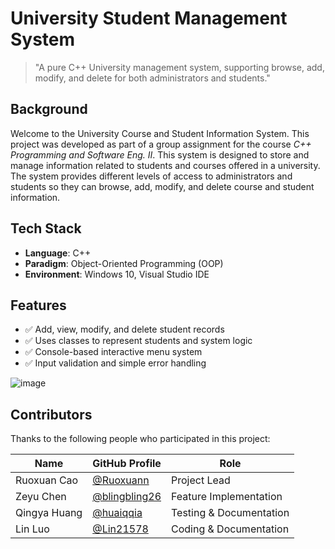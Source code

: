 # University Student Management System 

> "A pure C++ University management system, supporting browse, add, modify, and delete for both administrators and students."

## Background

Welcome to the University Course and Student Information System. This project was developed as part of a group assignment for the course *C++ Programming and Software Eng. II*. This 
system is designed to store and manage information related to students and 
courses offered in a university. The system provides different levels of access 
to administrators and students so they can browse, add, modify, and delete 
course and student information. 

## Tech Stack

- **Language**: C++
- **Paradigm**: Object-Oriented Programming (OOP)
- **Environment**: Windows 10, Visual Studio IDE

## Features

- ✅ Add, view, modify, and delete student records
- ✅ Uses classes to represent students and system logic
- ✅ Console-based interactive menu system
- ✅ Input validation and simple error handling

![image](https://github.com/user-attachments/assets/65ed9e95-e48d-4a79-82f3-5020e282ea59)



## Contributors

Thanks to the following people who participated in this project:

| Name | GitHub Profile | Role |
|------|----------------|------|
| Ruoxuan Cao | [@Ruoxuann](https://github.com/Ruoxuann) | Project Lead |
| Zeyu Chen | [@blingbling26](https://github.com/blingbling26) | Feature Implementation |
| Qingya Huang | [@huaiqqia](https://github.com/huaiqqia) | Testing & Documentation |
| Lin Luo | [@Lin21578](https://github.com/Lin21578) | Coding & Documentation |
